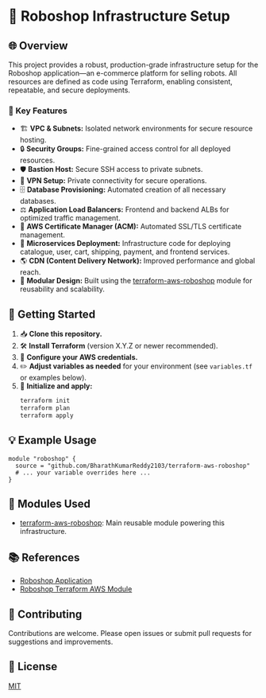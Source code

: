 # 🤖 Roboshop Infrastructure Setup

## 🌐 Overview

This project provides a robust, production-grade infrastructure setup for the Roboshop application—an e-commerce platform for selling robots. All resources are defined as code using Terraform, enabling consistent, repeatable, and secure deployments.

### 🚀 Key Features

- 🏗️ **VPC & Subnets:** Isolated network environments for secure resource hosting.
- 🔒 **Security Groups:** Fine-grained access control for all deployed resources.
- 🛡️ **Bastion Host:** Secure SSH access to private subnets.
- 🔗 **VPN Setup:** Private connectivity for secure operations.
- 🗄️ **Database Provisioning:** Automated creation of all necessary databases.
- ⚖️ **Application Load Balancers:** Frontend and backend ALBs for optimized traffic management.
- 📜 **AWS Certificate Manager (ACM):** Automated SSL/TLS certificate management.
- 🧩 **Microservices Deployment:** Infrastructure code for deploying catalogue, user, cart, shipping, payment, and frontend services.
- 🌎 **CDN (Content Delivery Network):** Improved performance and global reach.
- 🧱 **Modular Design:** Built using the [terraform-aws-roboshop](https://github.com/BharathKumarReddy2103/terraform-aws-roboshop) module for reusability and scalability.

## 🚦 Getting Started

1. 📥 **Clone this repository.**
2. 🛠️ **Install Terraform** (version X.Y.Z or newer recommended).
3. 🔑 **Configure your AWS credentials.**
4. ✏️ **Adjust variables as needed** for your environment (see `variables.tf` or examples below).
5. 🚀 **Initialize and apply:**
   ```sh
   terraform init
   terraform plan
   terraform apply
   ```

## 💡 Example Usage

```hcl
module "roboshop" {
  source = "github.com/BharathKumarReddy2103/terraform-aws-roboshop"
  # ... your variable overrides here ...
}
```

## 🧩 Modules Used

- [terraform-aws-roboshop](https://github.com/BharathKumarReddy2103/terraform-aws-roboshop): Main reusable module powering this infrastructure.

## 📚 References

- [Roboshop Application](https://github.com/BharathKumarReddy2103/roboshop-infra-dev)
- [Roboshop Terraform AWS Module](https://github.com/BharathKumarReddy2103/terraform-aws-roboshop)

## 🤝 Contributing

Contributions are welcome. Please open issues or submit pull requests for suggestions and improvements.

## 📄 License

[MIT](LICENSE)
